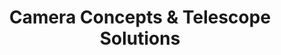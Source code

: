 ---
title: "Camera Concepts & Telescope Solutions"
url: /stony-brook/camera-concepts-and-telescope-solutions/
shop: camera
---